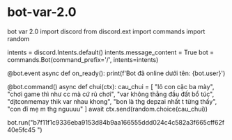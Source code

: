 # bot-var-2.0
bot var 2.0
import discord
from discord.ext import commands
import random

intents = discord.Intents.default()
intents.message_content = True
bot = commands.Bot(command_prefix='/', intents=intents)

@bot.event
async def on_ready():
    print(f'Bot đã online dưới tên: {bot.user}')

@bot.command()
async def chui(ctx):
    cau_chui = [
        "lô con cặc ba mày",
        "chơi game thì như cc mà cứ rủ chơi",
        "var không thằng đầu đất bổ túc",
        "djtconmemay thik var nhau khong",
        "bon là thg depzai nhất t từng thấy",
        "con đĩ mẹ m thg nguuuu"
    ]
    await ctx.send(random.choice(cau_chui))

bot.run("b7f11f1c9336eba9153d84b9aa166555ddd024c4c582a3f665cff62f40e5fc45
")
